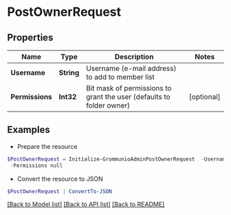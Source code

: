 # PostOwnerRequest
## Properties

Name | Type | Description | Notes
------------ | ------------- | ------------- | -------------
**Username** | **String** | Username (e-mail address) to add to member list | 
**Permissions** | **Int32** | Bit mask of permissions to grant the user (defaults to folder owner) | [optional] 

## Examples

- Prepare the resource
```powershell
$PostOwnerRequest = Initialize-GrommunioAdminPostOwnerRequest  -Username null `
 -Permissions null
```

- Convert the resource to JSON
```powershell
$PostOwnerRequest | ConvertTo-JSON
```

[[Back to Model list]](../README.md#documentation-for-models) [[Back to API list]](../README.md#documentation-for-api-endpoints) [[Back to README]](../README.md)

